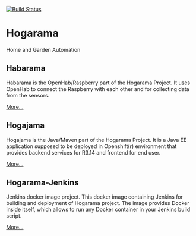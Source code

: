 [![Build Status](https://travis-ci.org/Gepardec/Hogarama.svg?branch=master)](https://travis-ci.org/Gepardec/Hogarama)

# Hogarama
Home and Garden Automation

## Habarama
Habarama is the OpenHab/Raspberry part of the Hogarama Project.
It uses OpenHab to connect the Raspberry with each other and for collecting data from the sensors.

[More...](Habarama/README.md)

## Hogajama
Hogajama is the Java/Maven part of the Hogarama Project. It is a Java EE application supposed to be deployed in Openshift(r) environment that provides backend services for R3.14 and frontend for end user.

[More...](Hogajama/README.md)

## Hogarama-Jenkins
Jenkins docker image project. This docker image containing Jenkins for building and deployment of Hogarama project. The image provides Docker inside itself, which allows to run any Docker container in your Jenkins build script.

[More...](Jenkins/README.md)
